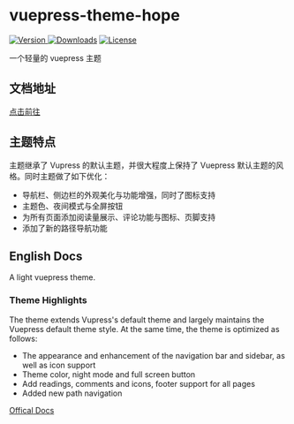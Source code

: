 # vuepress-theme-hope

[![Version](https://img.shields.io/npm/v/vuepress-theme-hope.svg) ![Downloads](https://img.shields.io/npm/dm/vuepress-theme-hope.svg)](https://www.npmjs.com/package/vuepress-theme-hope)
[![License](https://img.shields.io/npm/l/vuepress.svg)](https://github.com/Mister-Hope/vuepress-theme-hope/blob/master/LICENSE)

一个轻量的 vuepress 主题

## 文档地址

[点击前往](https://vuepress-theme.mrhope.site/)

## 主题特点

主题继承了 Vupress 的默认主题，并很大程度上保持了 Vuepress 默认主题的风格。同时主题做了如下优化：

- 导航栏、侧边栏的外观美化与功能增强，同时了图标支持
- 主题色、夜间模式与全屏按钮
- 为所有页面添加阅读量展示、评论功能与图标、页脚支持
- 添加了新的路径导航功能

## English Docs

A light vuepress theme.

### Theme Highlights

The theme extends Vupress's default theme and largely maintains the Vuepress default theme style. At the same time, the theme is optimized as follows:

- The appearance and enhancement of the navigation bar and sidebar, as well as icon support
- Theme color, night mode and full screen button
- Add readings, comments and icons, footer support for all pages
- Added new path navigation

[Offical Docs](https://vuepress-theme.mrhope.site/en/)
